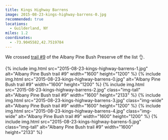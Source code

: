 ```yaml
---
title: Kings Highway Barrens
image: 2015-08-23-kings-highway-barrens-0.jpg
recommended: true
locations:
  - Guilderland, NY
miles: 1.2
coordinates:
  - -73.9045582,42.7519784
---
```


We crossed [trail #9](http://www.albanypinebush.org/recreation-center/trails-maps-and-conditions) of the Albany Pine Bush Preserve off the list :ok_hand:.

<div class="photos">
{% include img.html src="2015-08-23-kings-highway-barrens-1.jpg" alt="Albany Pine Bush trail #9" width="1600" height="1200" %}
{% include img.html src="2015-08-23-kings-highway-barrens-0.jpg" alt="Albany Pine Bush trail #9" width="1600" height="1200" %}
{% include img.html src="2015-08-23-kings-highway-barrens-2.jpg" class="img-tall" alt="Albany Pine Bush trail #9" width="1600" height="2133" %}
{% include img.html src="2015-08-23-kings-highway-barrens-3.jpg" class="img-wide" alt="Albany Pine Bush trail #9" width="1600" height="1200" %}
{% include img.html src="2015-08-23-kings-highway-barrens-4.jpg" class="img-wide" alt="Albany Pine Bush trail #9" width="1600" height="1200" %}
{% include img.html src="2015-08-23-kings-highway-barrens-5.jpg" class="img-tall" alt="Albany Pine Bush trail #9" width="1600" height="2133" %}
</div>
